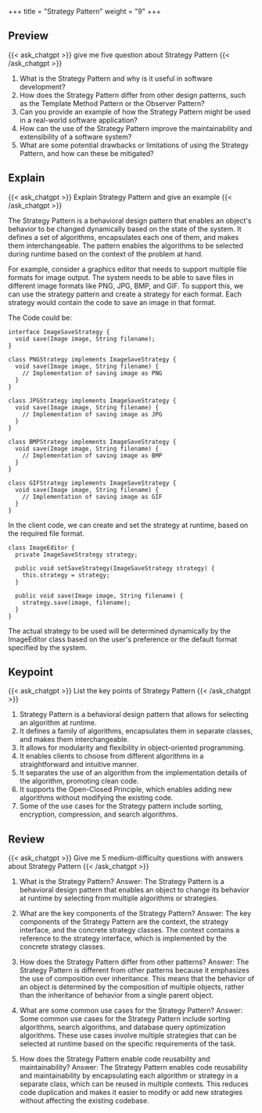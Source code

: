 +++
title = "Strategy Pattern"
weight = "9"
+++
## Preview
{{< ask_chatgpt >}}
give me five question about Strategy Pattern
{{< /ask_chatgpt >}}



1. What is the Strategy Pattern and why is it useful in software development?
2. How does the Strategy Pattern differ from other design patterns, such as the Template Method Pattern or the Observer Pattern?
3. Can you provide an example of how the Strategy Pattern might be used in a real-world software application?
4. How can the use of the Strategy Pattern improve the maintainability and extensibility of a software system?
5. What are some potential drawbacks or limitations of using the Strategy Pattern, and how can these be mitigated?   

## Explain
{{< ask_chatgpt >}}
Explain Strategy Pattern and give an example
{{< /ask_chatgpt >}}



The Strategy Pattern is a behavioral design pattern that enables an object's behavior to be changed dynamically based on the state of the system. It defines a set of algorithms, encapsulates each one of them, and makes them interchangeable. The pattern enables the algorithms to be selected during runtime based on the context of the problem at hand.

For example, consider a graphics editor that needs to support multiple file formats for image output. The system needs to be able to save files in different image formats like PNG, JPG, BMP, and GIF. To support this, we can use the strategy pattern and create a strategy for each format. Each strategy would contain the code to save an image in that format.

The Code could be:

```
interface ImageSaveStrategy {
  void save(Image image, String filename);
}

class PNGStrategy implements ImageSaveStrategy {
  void save(Image image, String filename) {
    // Implementation of saving image as PNG
  }
}

class JPGStrategy implements ImageSaveStrategy {
  void save(Image image, String filename) {
    // Implementation of saving image as JPG
  }
}

class BMPStrategy implements ImageSaveStrategy {
  void save(Image image, String filename) {
    // Implementation of saving image as BMP
  }
}

class GIFStrategy implements ImageSaveStrategy {
  void save(Image image, String filename) {
    // Implementation of saving image as GIF
  }
}
```

In the client code, we can create and set the strategy at runtime, based on the required file format.

```
class ImageEditor {
  private ImageSaveStrategy strategy;

  public void setSaveStrategy(ImageSaveStrategy strategy) {
    this.strategy = strategy;
  }

  public void save(Image image, String filename) {
    strategy.save(image, filename);
  }
}
```

The actual strategy to be used will be determined dynamically by the ImageEditor class based on the user's preference or the default format specified by the system.   

## Keypoint
{{< ask_chatgpt >}}
List the key points of Strategy Pattern
{{< /ask_chatgpt >}}



1. Strategy Pattern is a behavioral design pattern that allows for selecting an algorithm at runtime.
2. It defines a family of algorithms, encapsulates them in separate classes, and makes them interchangeable.
3. It allows for modularity and flexibility in object-oriented programming.
4. It enables clients to choose from different algorithms in a straightforward and intuitive manner.
5. It separates the use of an algorithm from the implementation details of the algorithm, promoting clean code.
6. It supports the Open-Closed Principle, which enables adding new algorithms without modifying the existing code.
7. Some of the use cases for the Strategy pattern include sorting, encryption, compression, and search algorithms.   

## Review
{{< ask_chatgpt >}}
Give me 5 medium-difficulty questions with answers about Strategy Pattern
{{< /ask_chatgpt >}}



1. What is the Strategy Pattern?
Answer: The Strategy Pattern is a behavioral design pattern that enables an object to change its behavior at runtime by selecting from multiple algorithms or strategies.

2. What are the key components of the Strategy Pattern?
Answer: The key components of the Strategy Pattern are the context, the strategy interface, and the concrete strategy classes. The context contains a reference to the strategy interface, which is implemented by the concrete strategy classes.

3. How does the Strategy Pattern differ from other patterns?
Answer: The Strategy Pattern is different from other patterns because it emphasizes the use of composition over inheritance. This means that the behavior of an object is determined by the composition of multiple objects, rather than the inheritance of behavior from a single parent object.

4. What are some common use cases for the Strategy Pattern?
Answer: Some common use cases for the Strategy Pattern include sorting algorithms, search algorithms, and database query optimization algorithms. These use cases involve multiple strategies that can be selected at runtime based on the specific requirements of the task.

5. How does the Strategy Pattern enable code reusability and maintainability?
Answer: The Strategy Pattern enables code reusability and maintainability by encapsulating each algorithm or strategy in a separate class, which can be reused in multiple contexts. This reduces code duplication and makes it easier to modify or add new strategies without affecting the existing codebase.   

